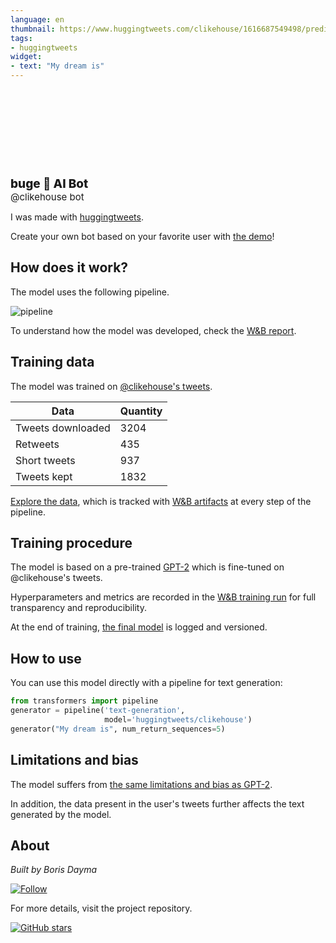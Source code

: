 ```yaml
---
language: en
thumbnail: https://www.huggingtweets.com/clikehouse/1616687549498/predictions.png
tags:
- huggingtweets
widget:
- text: "My dream is"
---
```


<div>
<div style="width: 132px; height:132px; border-radius: 50%; background-size: cover; background-image: url('https://pbs.twimg.com/profile_images/1335863007751049217/vJeTPrxk_400x400.jpg')">
</div>
<div style="margin-top: 8px; font-size: 19px; font-weight: 800">buge 🤖 AI Bot </div>
<div style="font-size: 15px">@clikehouse bot</div>
</div>

I was made with [huggingtweets](https://github.com/borisdayma/huggingtweets).

Create your own bot based on your favorite user with [the demo](https://colab.research.google.com/github/borisdayma/huggingtweets/blob/master/huggingtweets-demo.ipynb)!

## How does it work?

The model uses the following pipeline.

![pipeline](https://github.com/borisdayma/huggingtweets/blob/master/img/pipeline.png?raw=true)

To understand how the model was developed, check the [W&B report](https://wandb.ai/wandb/huggingtweets/reports/HuggingTweets-Train-a-Model-to-Generate-Tweets--VmlldzoxMTY5MjI).

## Training data

The model was trained on [@clikehouse's tweets](https://twitter.com/clikehouse).

| Data | Quantity |
| --- | --- |
| Tweets downloaded | 3204 |
| Retweets | 435 |
| Short tweets | 937 |
| Tweets kept | 1832 |

[Explore the data](https://wandb.ai/wandb/huggingtweets/runs/2tm4bdtz/artifacts), which is tracked with [W&B artifacts](https://docs.wandb.com/artifacts) at every step of the pipeline.

## Training procedure

The model is based on a pre-trained [GPT-2](https://huggingface.co/gpt2) which is fine-tuned on @clikehouse's tweets.

Hyperparameters and metrics are recorded in the [W&B training run](https://wandb.ai/wandb/huggingtweets/runs/3bs62hf8) for full transparency and reproducibility.

At the end of training, [the final model](https://wandb.ai/wandb/huggingtweets/runs/3bs62hf8/artifacts) is logged and versioned.

## How to use

You can use this model directly with a pipeline for text generation:

```python
from transformers import pipeline
generator = pipeline('text-generation',
                     model='huggingtweets/clikehouse')
generator("My dream is", num_return_sequences=5)
```

## Limitations and bias

The model suffers from [the same limitations and bias as GPT-2](https://huggingface.co/gpt2#limitations-and-bias).

In addition, the data present in the user's tweets further affects the text generated by the model.

## About

*Built by Boris Dayma*

[![Follow](https://img.shields.io/twitter/follow/borisdayma?style=social)](https://twitter.com/intent/follow?screen_name=borisdayma)

For more details, visit the project repository.

[![GitHub stars](https://img.shields.io/github/stars/borisdayma/huggingtweets?style=social)](https://github.com/borisdayma/huggingtweets)
